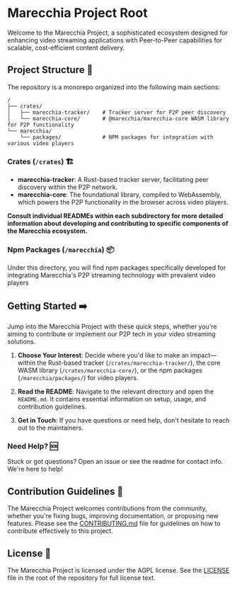 # Marecchia Project Root

Welcome to the Marecchia Project, a sophisticated ecosystem designed for enhancing video streaming applications with Peer-to-Peer capabilities for scalable, cost-efficient content delivery.

## Project Structure 📁

The repository is a monorepo organized into the following main sections:

```plaintext
/
├── crates/
│   ├── marecchia-tracker/    # Tracker server for P2P peer discovery
│   └── marecchia-core/       # @marecchia/marecchia-core WASM library for P2P functionality
└── marecchia/
    └── packages/             # NPM packages for integration with various video players
```

### Crates (`/crates`) 🏗️

- **marecchia-tracker**: A Rust-based tracker server, facilitating peer discovery within the P2P network.
- **marecchia-core**: The foundational library, compiled to WebAssembly, which powers the P2P functionality in the browser across video players.

**Consult individual READMEs within each subdirectory for more detailed information about developing and contributing to specific components of the Marecchia ecosystem.**

### Npm Packages (`/marecchia`) 📦

Under this directory, you will find npm packages specifically developed for integrating Marecchia's P2P streaming technology with prevalent video players

## Getting Started ➡️

Jump into the Marecchia Project with these quick steps, whether you're aiming to contribute or implement our P2P tech in your video streaming solutions.

1. **Choose Your Interest**: Decide where you'd like to make an impact—within the Rust-based tracker (`/crates/marecchia-tracker/`), the core WASM library (`/crates/marecchia-core/`), or the npm packages (`/marecchia/packages/`) for video players.

2. **Read the README**: Navigate to the relevant directory and open the `README.md`. It contains essential information on setup, usage, and contribution guidelines.

3. **Get in Touch**: If you have questions or need help, don't hesitate to reach out to the maintainers.

### Need Help? 🆘

Stuck or got questions? Open an issue or see the readme for contact info. We're here to help!

## Contribution Guidelines 🤝

The Marecchia Project welcomes contributions from the community, whether you're fixing bugs, improving documentation, or proposing new features. Please see the [CONTRIBUTING.md](CONTRIBUTING.md) file for guidelines on how to contribute effectively to this project.

## License 📄

The Marecchia Project is licensed under the AGPL license. See the [LICENSE](LICENSE.md) file in the root of the repository for full license text.
